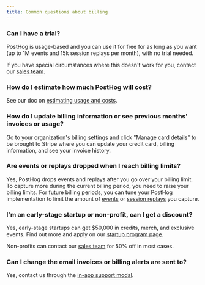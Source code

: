 ```yaml
---
title: Common questions about billing
---
```


### Can I have a trial?

PostHog is usage-based and you can use it for free for as long as you want (up to 1M events and 15k session replays per month), with no trial needed.

If you have special circumstances where this doesn't work for you, contact our [sales team](/contact-sales). 

### How do I estimate how much PostHog will cost?

See our doc on [estimating usage and costs](/docs/billing/estimating-usage-costs).

### How do I update billing information or see previous months' invoices or usage?

Go to your organization's [billing settings](https://app.posthog.com/organization/billing) and click "Manage card details" to be brought to Stripe where you can update your credit card, billing information, and see your invoice history.

### Are events or replays dropped when I reach billing limits?

Yes, PostHog drops events and replays after you go over your billing limit. To capture more during the current billing period, you need to raise your billing limits. For future billing periods, you can tune your PostHog implementation to limit the amount of [events](/tutorials/fewer-unwanted-events) or [session replays](/tutorials/limit-session-recordings) you capture.

### I'm an early-stage startup or non-profit, can I get a discount?

Yes, early-stage startups can get $50,000 in credits, merch, and exclusive events. Find out more and apply on our [startup program page](/startups).

Non-profits can contact our [sales team](/contact-sales) for 50% off in most cases.

### Can I change the email invoices or billing alerts are sent to?

Yes, contact us through the [in-app support modal](https://app.posthog.com/project/settings#supportModal=support%3Abilling).